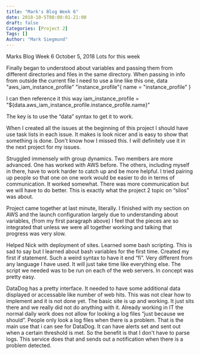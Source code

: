 ```yaml
---
title: "Mark's Blog Week 6"
date: 2018-10-5T00:00:01-21:00
draft: false
Categories: [Project 2]
Tags: []
Author: "Mark Siegmund"
---
```


Marks Blog Week 6								October 5, 2018
Lots for this week

Finally began to understood about variables and passing them from different directories and files in the same directory.  When passing in info from outside the current file I need to use a  line like this one,
data "aws_iam_instance_profile" "instance_profile"{
    name = "instance_profile"
}

I can then reference it this way
iam_instance_profile = "${data.aws_iam_instance_profile.instance_profile.name}"

The key is to use the “data” syntax to get it to work.

When I created all the issues at the beginning of this project I should have use task lists in each issue.  It makes is look nicer and is easy to show that something is done.  Don't know how I missed this.  I will definitely use it in the next project for my issues.

Struggled immensely with group dynamics.  Two members are more advanced.  One has worked with AWS before.  The others, including myself in there,  have to work harder to catch up and be more helpful.  I tried pairing up people so that one on one work would be easier to do in terms of communication.  It worked somewhat.  There was more communication but we will have to do better.  This is exactly what the project 2 topic on “silos” was about.  

Project came together at last minute, literally.  I finished with my section on AWS and the launch configuration largely due to understanding about variables, (from my first paragraph above)  I feel that the pieces are so integrated that unless we were all together working and talking that progress was very slow.

Helped Nick with deployment of sites.  Learned some bash scripting.  This is sad to say but I learned about bash variables for the first time.  Created my first if statement.  Such a weird syntax to have it end “fi”.  Very different from any language I have used.  It will just take time like everything else.  The script we needed was to be run on each of the web servers.   In concept was pretty easy.   

DataDog has a pretty interface.  It needed to have some additional data displayed or accessable like number of web hits.  This was not clear how to implement and it is not done yet.  The basic site is up and working.  It just sits there and we really did not do anything with it.  Already working in IT the normal daily work does not allow for looking a log files “just because we should”.  People only look a log files when there is a problem.  That is the main use that i can see for DataDog.  It can have alerts set and sent out when a certain threshold is met.  So the benefit is that I don't have to parse logs.  This service does that and sends out a notification when there is a problem detected.
